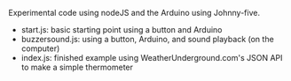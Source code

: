 Experimental code using nodeJS and the Arduino using Johnny-five.

* start.js: basic starting point using a button and Arduino
* buzzersound.js: using a button, Arduino, and sound playback (on the computer)
* index.js: finished example using WeatherUnderground.com's JSON API to make a simple thermometer
